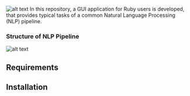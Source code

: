 ![alt text](https://github.com/joh-ga/RubyCrumbler/blob/de15283b4ba328aa333557d218d87be14bb7336d/Pipeline/icons/rubycrumbler-logo.png)
In this repository, a GUI application for Ruby users is developed, that provides typical tasks of a common Natural Language Processing (NLP) pipeline.



### Structure of NLP Pipeline
![alt text](https://github.com/joh-ga/GUI-Application-in-Ruby-NLP-Pipeline/blob/9020838284bd398c5077b655ca225bbc2434c291/pipeline-structure.png)

## Requirements

## Installation
